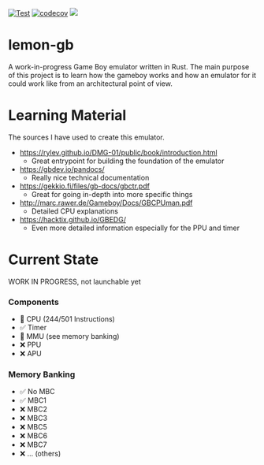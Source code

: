 [![Test](https://github.com/Zitronenjoghurt/lemon-gb/actions/workflows/test.yaml/badge.svg)](https://github.com/Zitronenjoghurt/lemon-gb/actions/workflows/test.yaml)
[![codecov](https://codecov.io/gh/Zitronenjoghurt/lemon-gb/graph/badge.svg?token=UM6T22YO17)](https://codecov.io/gh/Zitronenjoghurt/lemon-gb)
![](https://tokei.rs/b1/github/Zitronenjoghurt/lemon-gb?category=code&type=Rust&logo=https://simpleicons.org/icons/rust.svg)

# lemon-gb

A work-in-progress Game Boy emulator written in Rust. The main purpose of this project is to learn how the gameboy works
and how an emulator for it could work like from an architectural point of view.

# Learning Material

The sources I have used to create this emulator.

- https://rylev.github.io/DMG-01/public/book/introduction.html
    - Great entrypoint for building the foundation of the emulator
- https://gbdev.io/pandocs/
    - Really nice technical documentation
- https://gekkio.fi/files/gb-docs/gbctr.pdf
    - Great for going in-depth into more specific things
- http://marc.rawer.de/Gameboy/Docs/GBCPUman.pdf
    - Detailed CPU explanations
- https://hacktix.github.io/GBEDG/
    - Even more detailed information especially for the PPU and timer

# Current State

WORK IN PROGRESS, not launchable yet

### Components

- 🚧 CPU (244/501 Instructions)
- ✅ Timer
- 🚧 MMU (see memory banking)
- ❌ PPU
- ❌ APU

### Memory Banking

- ✅ No MBC
- ✅ MBC1
- ❌ MBC2
- ❌ MBC3
- ❌ MBC5
- ❌ MBC6
- ❌ MBC7
- ❌ ... (others)
